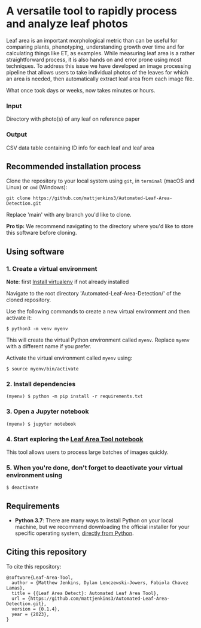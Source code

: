 # A versatile tool to rapidly process and analyze leaf photos

Leaf area is an important morphological metric than can be useful for comparing plants, phenotyping, understanding growth over time and for calculating things like ET, as examples. While measuring leaf area is a rather straightforward
process, it is also hands on and error prone using most techniques. To address this issue we have developed an image processing pipeline that allows users to take individual photos of the leaves for which an area is needed, then automatically extract leaf area from each image file. 

What once took days or weeks, now takes minutes or hours.

### Input
Directory with photo(s) of any leaf on reference paper

### Output
CSV data table containing ID info for each leaf and leaf area

## Recommended installation process

Clone the repository to your local system using `git`, in `terminal` (macOS and Linux) or `cmd` (Windows):
   ```commandline
   git clone https://github.com/mattjenkins3/Automated-Leaf-Area-Detection.git
   ```
  Replace 'main' with any branch you'd like to clone.
  
  __Pro tip:__ We recommend navigating to the directory where you'd like to store this software before cloning.

## Using software
### 1. Create a virtual environment
  
  **Note**: first [Install virtualenv](https://virtualenv.pypa.io/en/latest/installation.html) if not already installed

Navigate to the root directory 'Automated-Leaf-Area-Detection/' of the cloned repository.

Use the following commands to create a new virtual environment and then activate it:  


  ```commandline
  $ python3 -m venv myenv
  ```
This will create the virtual Python environment called `myenv`. Replace `myenv` with a different name if you prefer.

Activate the virtual environment called `myenv` using:
   
  ```commandline
  $ source myenv/bin/activate
  ```  
   
### 2. Install dependencies
     
  ```commandline
  (myenv) $ python -m pip install -r requirements.txt
  ```
### 3. Open a Jupyter notebook
   
  ```commandline
  (myenv) $ jupyter notebook
  ```
### 4. Start exploring the [Leaf Area Tool notebook](https://github.com/mattjenkins3/Automated-Leaf-Area-Detection/blob/main/leaf-area-tool.ipynb)
This tool allows users to process large batches of images quickly.

### 5. When you're done, don't forget to deactivate your virtual environment using
  ```commandline
  $ deactivate
  ```

## Requirements
- __Python 3.7__: There are many ways to install Python on your local machine, but we recommend downloading the official installer for your specific operating system, [directly from Python](https://www.python.org/downloads/).

## Citing this repository

To cite this repository:
```
@software{Leaf-Area-Tool,
  author = {Matthew Jenkins, Dylan Lenczewski-Jowers, Fabiola Chavez Lamas},
  title = {{Leaf Area Detect}: Automated Leaf Area Tool},
  url = {https://github.com/mattjenkins3/Automated-Leaf-Area-Detection.git},
  version = {0.1.4},
  year = {2023},
}
```
